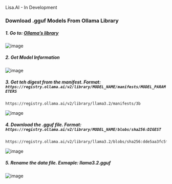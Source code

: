 Lisa.AI - In Development


### Download .gguf Models From Ollama Library
##### 1. Go to:  [Ollama’s library](https://ollama.com/library)
   ![image](https://github.com/user-attachments/assets/e3b5a4cb-f3f4-454f-bedf-e541fe3cc952)

##### 2. Get Model Information
   ![image](https://github.com/user-attachments/assets/65d95e7d-9f2c-4355-8003-0de5def5c320)

##### 3. Get teh digest from the manifest. <strong>Format: `https://registry.ollama.ai/v2/library/MODEL_NAME/manifests/MODEL_PARAMETERS`</strong>
   ```plaintext
   https://registry.ollama.ai/v2/library/llama3.2/manifests/3b
   ```
   ![image](https://github.com/user-attachments/assets/abfdc97b-79b9-4bd8-a93f-032a92380126)

##### 4. Download the .gguf file. <strong>Format: `https://registry.ollama.ai/v2/library/MODEL_NAME/blobs/sha256:DIGEST`</strong>
   ```plaintext
   https://registry.ollama.ai/v2/library/llama3.2/blobs/sha256:dde5aa3fc5ffc17176b5e8bdc82f587b24b2678c6c66101bf7da77af9f7ccdff
   ```
   ![image](https://github.com/user-attachments/assets/574b96c8-9521-4386-a894-976291c40b75)

##### 5. Rename the data file. <strong>Exmaple: llama3.2.gguf</strong>
   ![image](https://github.com/user-attachments/assets/e1453c76-bda4-43da-82f7-ad674608f40f)
